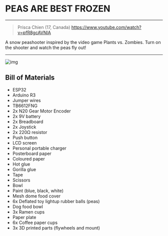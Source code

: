 # PEAS ARE BEST FROZEN

---
> Prisca Chien (17, Canada)
> https://www.youtube.com/watch?v=pfR8gcAVNlA

A snow peashooter inspired by the video game Plants vs. Zombies. Turn on the shooter and watch the peas fly out!

---

![img](https://hc-cdn.hel1.your-objectstorage.com/s/v3/83158df90883f2ccff74ac1295c1637d01854cb7_img_2198.png)


## Bill of Materials
- ESP32
- Arduino R3
- Jumper wires
- TB6612FNG
- 2x N20 Gear Motor Encoder
- 2x 9V battery
- 2x Breadboard
- 2x Joystick
- 2x 220Ω resistor
- Push button
- LCD screen
- Personal portable charger
- Posterboard paper
- Coloured paper
- Hot glue
- Gorilla glue
- Tape
- Scissors
- Bowl
- Paint (blue, black, white)
- Mesh dome food cover
- 6x Deflated toy lightup rubber balls (peas)
- Dog food bowl
- 3x Ramen cups
- Paper plate
- 6x Coffee paper cups
- 3x 3D printed parts (flywheels and mount)
